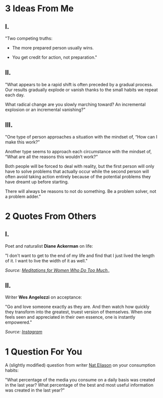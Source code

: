 # 3 Ideas From Me

## I.

"Two competing truths:

- The more prepared person usually wins.

- You get credit for action, not preparation."

## II.

"What appears to be a rapid shift is often preceded by a gradual process. Our results gradually explode or vanish thanks to the small habits we repeat each day.

What radical change are you slowly marching toward? An incremental explosion or an incremental vanishing?"

## III.

"One type of person approaches a situation with the mindset of, “How can I make this work?”

Another type seems to approach each circumstance with the mindset of, “What are all the reasons this wouldn’t work?”

Both people will be forced to deal with reality, but the first person will only have to solve problems that actually occur while the second person will often avoid taking action entirely because of the potential problems they have dreamt up before starting.

There will always be reasons to not do something. Be a problem solver, not a problem adder."

# 2 Quotes From Others

## I.

Poet and naturalist **Diane Ackerman** on life:

"I don't want to get to the end of my life and find that I just lived the length of it. I want to live the width of it as well."

_Source:_ [_Meditations for Women Who Do Too Much_](https://click.convertkit-mail4.com/8kugz53v64foh03ne7zi3/e0hph7hk84erzeb8/aHR0cHM6Ly9hbXpuLnRvLzNDdk44S20=)_


## II.

Writer **Wes Angelozzi** on acceptance:

"Go and love someone exactly as they are. And then watch how quickly they transform into the greatest, truest version of themselves. When one feels seen and appreciated in their own essence, one is instantly empowered."

_Source:_ [_Instagram_](https://click.convertkit-mail4.com/8kugz53v64foh03ne7zi3/7qh7h8h0rz8nepuz/aHR0cHM6Ly93d3cuaW5zdGFncmFtLmNvbS9wLzhZdE5Bck5JclMv)
# 1 Question For You

A (slightly modified) question from writer [Nat Eliason](https://click.convertkit-mail4.com/8kugz53v64foh03ne7zi3/owhkhqh42onqe7hv/aHR0cHM6Ly90d2l0dGVyLmNvbS9uYXRlbGlhc29uL3N0YXR1cy8xNTcwMDk5ODEyOTQ2NTY3MTc1) on your consumption habits:

"What percentage of the media you consume on a daily basis was created in the last year? What percentage of the best and most useful information was created in the last year?"